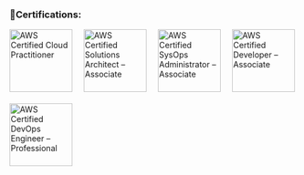 ### 🏅Certifications:

<div style="display: flex; flex-wrap: wrap; gap: 20px;">
    <a href="https://cp.certmetrics.com/amazon/en/public/verify/credential/2ab51ad46048479fb6cc322467640f7a">
        <img src="https://images.credly.com/size/340x340/images/00634f82-b07f-4bbd-a6bb-53de397fc3a6/image.png" alt="AWS Certified Cloud Practitioner" width="110" height="110">
    </a>
    <a href="https://cp.certmetrics.com/amazon/en/public/verify/credential/b673f99234fe4b56b60bfb2d2552e8db">
        <img src="https://images.credly.com/size/340x340/images/0e284c3f-5164-4b21-8660-0d84737941bc/image.png" alt="AWS Certified Solutions Architect – Associate" width="110" height="110">
    </a>
    <a href="https://cp.certmetrics.com/amazon/en/public/verify/credential/3b755a6576cc4e99ad9a850eba6062de">
        <img src="https://images.credly.com/size/340x340/images/f0d3fbb9-bfa7-4017-9989-7bde8eaf42b1/image.png" alt="AWS Certified SysOps Administrator – Associate" width="110" height="110">
    </a>
    <a href="https://example.com">
        <img src="https://images.credly.com/size/340x340/images/b9feab85-1a43-4f6c-99a5-631b88d5461b/image.png" alt="AWS Certified Developer – Associate" width="110" height="110">
    </a>
    <a href="https://example.com">
        <img src="https://images.credly.com/size/340x340/images/bd31ef42-d460-493e-8503-39592aaf0458/image.png" alt="AWS Certified DevOps Engineer – Professional" width="110" height="110">
    </a>
</div>
